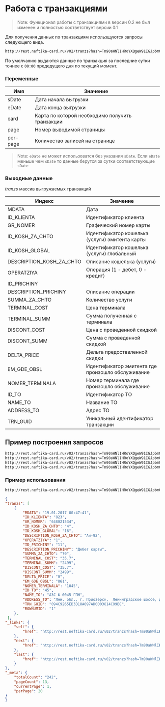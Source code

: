 Работа с транзакциями <span id="trz"></span>
=========================

> Note: Функционал работы с транзакциями в версии 0.2 не был изменен и полностью соответствует версии 0.1

Для получения данных по транзакциям использщуются запросы следующего вида.

~~~html
http://rest.neftika-card.ru/v02/tranzs?hash=Tm90aWNlIHRoYXQgeW91IGJpbmQgdGhlIHBsYWNlaG9sZGVyZGY=
~~~

По умолчанию выдаются данные по транзакция за последние сутки точнее с `00:00` предедущего дня по текущий момент.

### Переменные <span id="card-var"></span>

Имя         |  Значение
------------|----------------------------------------------------
sDate       | Дата начала выгрузки
eDate       | Дата конца выгрузки
card        | Карта по которой необходимо получить транзакции
page        | Номер выводимой страницы
per-page    | Количество записей на странице

> Note: `eDate` не может использоватся без указания `sDate`. Если `eDate` меньше чем `sDate` то данные берутся за сутки соответствующие `sDate`

### Выходные данные <span id="card-outdata"></span>

*tranzs* массив выгружаемых транзакций

Индекс                  | Значение
------------------------|---------------------
MDATA                   | Дата
ID_KLIENTA              | Идентификатор клиента
GR_NOMER                | Графический номер карты
ID_KOSH_ZA_CHTO         | Идентификатор кошелька (услуги) эмитента карты
ID_KOSH_GLOBAL          | Идентификатор кошелька (услуги) глобальный
DESCRIPTION_KOSH_ZA_CHTO | Описание кошелька (услуги)
OPERATZIYA              |Операция (1 - дебет, 0 - кредит)
ID_PRICHINY             |
DESCRIPTION_PRICHINY    | Описание операции
SUMMA_ZA_CHTO           | Количество услуги
TERMINAL_COST           | Цена терминала
TERMINAL_SUMM           | Сумма полученная с терминала
DISCONT_COST            | Цена с проведенной скидкой
DISCONT_SUMM            | Сумма с проведенной скидкой
DELTA_PRICE             | Дельта предоставленной скидки
EM_GDE_OBSL             | Идентификатор эмитента где произошло обслуживание
NOMER_TERMINALA         | Номер терминала где произошло обслуживание
ID_TO                   | Идентификатор ТО
NAME_TO                 | Название ТО
ADDRESS_TO              | Адрес ТО
TRN_GUID                | Уникальный идентификатор транзакции

Пример построения запросов <span id="trz-quest"></span>
------------------------

~~~html
http://rest.neftika-card.ru/v02/tranzs?hash=Tm90aWNlIHRoYXQgeW91IGJpbmQgdGhlIHBsYWNlaG9sZGVyZGY=
http://rest.neftika-card.ru/v02/tranzs?hash=Tm90aWNlIHRoYXQgeW91IGJpbmQgdGhlIHBsYWNlaG9sZGVyZGY=&sDate=01.01.2017
http://rest.neftika-card.ru/v02/tranzs?hash=Tm90aWNlIHRoYXQgeW91IGJpbmQgdGhlIHBsYWNlaG9sZGVyZGY=&sDate=01.01.2017&eDate=10.01.2017
http://rest.neftika-card.ru/v02/tranzs?hash=Tm90aWNlIHRoYXQgeW91IGJpbmQgdGhlIHBsYWNlaG9sZGVyZGY=&sDate=01.01.2017&eDate=10.01.2017&card=648047445
~~~

### Пример использования <span id="trz-exp"></span>

~~~html
http://rest.neftika-card.ru/v02/tranzs?hash=Tm90aWNlIHRoYXQgeW91IGJpbmQgdGhlIHBsYWNlaG9sZGVyZGY=
~~~

~~~json
{
"tranzs": [
    {
        "MDATA": "19.01.2017 00:47:41",
        "ID_KLIENTA": "823",
        "GR_NOMER": "648021534",
        "ID_KOSH_ZA_CHTO": "4",
        "ID_KOSH_GLOBAL": "16",
        "DESCRIPTION_KOSH_ZA_CHTO": "Аи-92",
        "OPERATZIYA": "1",
        "ID_PRICHINY": "11",
        "DESCRIPTION_PRICHINY": "Дебет карты",
        "SUMMA_ZA_CHTO": "70",
        "TERMINAL_COST": "35.7",
        "TERMINAL_SUMM": "2499",
        "DISCONT_COST": "35.7",
        "DISCONT_SUMM": "2499",
        "DELTA_PRICE": "0",
        "EM_GDE_OBSL": "861",
        "NOMER_TERMINALA": "1045",
        "ID_TO": "45",
        "NAME_TO": "АЗС № 0045 ГПН",
        "ADDRESS_TO": "Лен. обл., г. Приозерск,  Ленинградское шоссе, д.84",
        "TRN_GUID": "094C9265EB3B18A897AD0003814C09BC",
        "ROWNUMID": "1"
    },
 ],
"_links": {
    "self": {
        "href": "http://rest.neftika-card.ru/v02/tranzs?hash=Tm90aWNlIHRoYXQgeW91IGJpbmQgdGhlIHBsYWNlaG9sZGVyZGY%3D&%D0%B5Date=01.01.2017&page=1"
    },
    "next": {
        "href": "http://rest.neftika-card.ru/v02/tranzs?hash=Tm90aWNlIHRoYXQgeW91IGJpbmQgdGhlIHBsYWNlaG9sZGVyZGY%3D&%D0%B5Date=01.01.2017&page=2"
    },
    "last": {
        "href": "http://rest.neftika-card.ru/v02/tranzs?hash=Tm90aWNlIHRoYXQgeW91IGJpbmQgdGhlIHBsYWNlaG9sZGVyZGY%3D&%D0%B5Date=01.01.2017&page=13"
    }
},
"_meta": {
    "totalCount": "242",
    "pageCount": 13,
    "currentPage": 1,
    "perPage": 20
}
}
~~~
